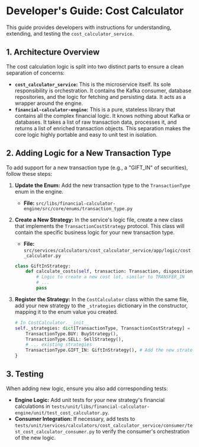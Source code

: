 # Developer's Guide: Cost Calculator

This guide provides developers with instructions for understanding, extending, and testing the `cost_calculator_service`.

## 1. Architecture Overview

The cost calculation logic is split into two distinct parts to ensure a clean separation of concerns:

* **`cost_calculator_service`:** This is the microservice itself. Its sole responsibility is orchestration. It contains the Kafka consumer, database repositories, and the logic for fetching and persisting data. It acts as a wrapper around the engine.
* **`financial-calculator-engine`:** This is a pure, stateless library that contains all the complex financial logic. It knows nothing about Kafka or databases. It takes a list of raw transaction data, processes it, and returns a list of enriched transaction objects. This separation makes the core logic highly portable and easy to unit test in isolation.

## 2. Adding Logic for a New Transaction Type

To add support for a new transaction type (e.g., a "GIFT_IN" of securities), follow these steps:

1.  **Update the Enum:** Add the new transaction type to the `TransactionType` enum in the engine.
    * **File:** `src/libs/financial-calculator-engine/src/core/enums/transaction_type.py`

2.  **Create a New Strategy:** In the service's logic file, create a new class that implements the `TransactionCostStrategy` protocol. This class will contain the specific business logic for your new transaction type.
    * **File:** `src/services/calculators/cost_calculator_service/app/logic/cost_calculator.py`

    ```python
    class GiftInStrategy:
        def calculate_costs(self, transaction: Transaction, disposition_engine: DispositionEngine, error_reporter: ErrorReporter) -> None:
            # Logic to create a new cost lot, similar to TRANSFER_IN
            # ...
            pass
    ```

3.  **Register the Strategy:** In the `CostCalculator` class within the same file, add your new strategy to the `_strategies` dictionary in the constructor, mapping it to the enum value you created.

    ```python
    # In CostCalculator.__init__
    self._strategies: dict[TransactionType, TransactionCostStrategy] = {
        TransactionType.BUY: BuyStrategy(),
        TransactionType.SELL: SellStrategy(),
        # ... existing strategies
        TransactionType.GIFT_IN: GiftInStrategy(), # Add the new strategy here
    }
    ```

## 3. Testing

When adding new logic, ensure you also add corresponding tests:

* **Engine Logic:** Add unit tests for your new strategy's financial calculations in `tests/unit/libs/financial-calculator-engine/unit/test_cost_calculator.py`.
* **Consumer Integration:** If necessary, add tests to `tests/unit/services/calculators/cost_calculator_service/consumer/test_cost_calculator_consumer.py` to verify the consumer's orchestration of the new logic.